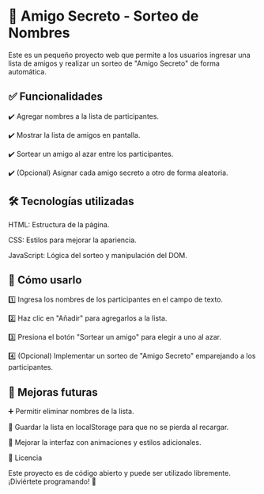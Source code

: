 # 🎁 Amigo Secreto - Sorteo de Nombres

Este es un pequeño proyecto web que permite a los usuarios ingresar una lista de amigos y realizar un sorteo de "Amigo Secreto" de forma automática.

## ✅ Funcionalidades

✔️ Agregar nombres a la lista de participantes.

✔️ Mostrar la lista de amigos en pantalla.

✔️ Sortear un amigo al azar entre los participantes.

✔️ (Opcional) Asignar cada amigo secreto a otro de forma aleatoria.

## 🛠 Tecnologías utilizadas

HTML: Estructura de la página.

CSS: Estilos para mejorar la apariencia.

JavaScript: Lógica del sorteo y manipulación del DOM.

## 🎯 Cómo usarlo

1️⃣ Ingresa los nombres de los participantes en el campo de texto.

2️⃣ Haz clic en "Añadir" para agregarlos a la lista.

3️⃣ Presiona el botón "Sortear un amigo" para elegir a uno al azar.

4️⃣ (Opcional) Implementar un sorteo de "Amigo Secreto" emparejando a los participantes.


## 🔮 Mejoras futuras

➕ Permitir eliminar nombres de la lista.

💾 Guardar la lista en localStorage para que no se pierda al recargar.

🎨 Mejorar la interfaz con animaciones y estilos adicionales.

📜 Licencia

Este proyecto es de código abierto y puede ser utilizado libremente. ¡Diviértete programando! 🚀
